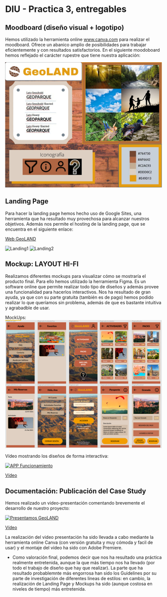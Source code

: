# DIU - Practica 3, entregables

## Moodboard (diseño visual + logotipo)   

Hemos utilizado la herramienta online www.canva.com para realizar el moodboard. Ofrece un abanico amplio de posibilidades para trabajar eficientemente y con resultados satisfactorios. En el siguiente moodoboard hemos reflejado el carácter rupestre que tiene nuestra aplicación:

![Moodboard](moodboard.jpg)

## Landing Page

Para hacer la landing page hemos hecho uso de Google Sites, una herramienta que ha resultado muy provechosa para alcanzar nuestros objetivos. Además nos permite el hosting de la landing page, que se encuentra en el siguiente enlace:

[Web GeoLAND](https://sites.google.com/view/diu1wombats/startseite)

![Landing1](lp1.jpg)
![Landing2](lp2.jpg)


## Mockup: LAYOUT HI-FI

Realizamos diferentes mockups para visualizar cómo se mostraría el producto final. Para ello hemos utilizado la herramienta Figma. Es un software online que permite 
realizar todo tipo de diseños y además provee una funcionalidad para hacerlos interactivos. Nos ha resultado de gran ayuda, ya que con su parte gratuita (también es de pago) hemos podido realizar lo que queríamos sin problema, además de que es bastante intuitiva y agrabadble de usar.

MockUps:
![Mockups](mockups.png)

Vídeo mostrando los diseños de forma interactiva:

[![APP Funcionamiento](https://img.youtube.com/vi/fBKtr0mVpb8/0.jpg)](https://youtu.be/fBKtr0mVpb8)

[Vídeo](https://youtu.be/fBKtr0mVpb8)


## Documentación: Publicación del Case Study

Hemos realizado un video-presentación comentando brevemente el desarrollo de nuestro proyecto:

[![Presentamos GeoLAND](https://img.youtube.com/vi/h6zmi457jQ0/0.jpg)](https://youtu.be/h6zmi457jQ0)

[Vídeo](https://youtu.be/h6zmi457jQ0)


La realización del video presentación ha sido llevada a cabo mediante la herramienta online Canva (con versión gratuita y muy cómoda y facil de usar) y el montaje del vídeo ha sido con Adobe Premiere.

 - Como valoración final, podemos decir que nos ha resultado una práctica realmente entretenida, aunque la que más tiempo nos ha llevado (por todo el trabajo de diseño que hay que realizar). La parte que ha resultado probablemnte más engorrosa han sido los Guidelines por su parte de investigación de diferentes lineas de estilos: en cambio, la realización de Landing Page y Mockups ha sido (aunque costosa en niveles de tiempo) más entretenida.
 
